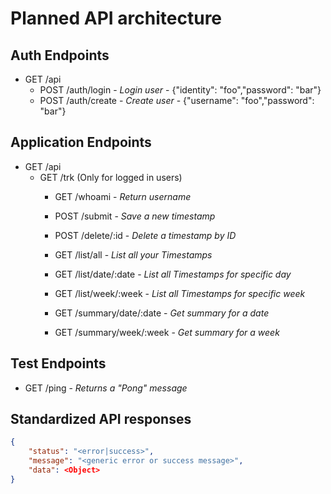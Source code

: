 # Planned API architecture

## Auth Endpoints

- GET /api 
    - POST /auth/login - _Login user_ - {"identity": "foo","password": "bar"}
    - POST /auth/create - _Create user_ - {"username": "foo","password": "bar"}

## Application Endpoints

- GET /api
    - GET /trk (Only for logged in users)
        - GET   /whoami - _Return username_

        - POST  /submit - _Save a new timestamp_
        - POST  /delete/:id - _Delete a timestamp by ID_

        - GET   /list/all - _List all your Timestamps_
        - GET   /list/date/:date - _List all Timestamps for specific day_
        - GET   /list/week/:week - _List all Timestamps for specific week_
        
        - GET   /summary/date/:date - _Get summary for a date_
        - GET   /summary/week/:week - _Get summary for a week_
## Test Endpoints
- GET /ping - _Returns a "Pong" message_

## Standardized API responses
```JSON
{
    "status": "<error|success>", 
    "message": "<generic error or success message>", 
    "data": <Object>
}
```



